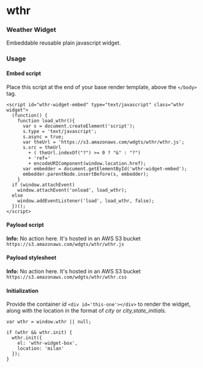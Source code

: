 # wthr

### Weather Widget

Embeddable reusable plain javascript widget.

### Usage


#### Embed script
Place this script at the end of your base render template, above the `</body>` tag.
```
<script id="wthr-widget-embed" type="text/javascript" class="wthr widget">
  (function() {
    function load_wthr(){
      var s = document.createElement('script');
      s.type = 'text/javascript';
      s.async = true;
      var theUrl = 'https://s3.amazonaws.com/wdgts/wthr/wthr.js';
      s.src = theUrl
        + ( theUrl.indexOf("?") >= 0 ? "&" : "?")
        + 'ref='
        + encodeURIComponent(window.location.href);
      var embedder = document.getElementById('wthr-widget-embed');
      embedder.parentNode.insertBefore(s, embedder);
    }
  if (window.attachEvent)
    window.attachEvent('onload', load_wthr);
  else
    window.addEventListener('load', load_wthr, false);
  })();
</script>
```

#### Payload script
**Info:** No action here.
It's hosted in an AWS S3 bucket `https://s3.amazonaws.com/wdgts/wthr/wthr.js`

#### Payload stylesheet
**Info:** No action here.
It's hosted in an AWS S3 bucket `https://s3.amazonaws.com/wdgts/wthr/wthr.css`

#### Initialization
Provide the container *id* ```<div id='this-one'></div>``` to render the widget, along with the location in the format of *city* or *city,state_initials*.

```
var wthr = window.wthr || null;

if (wthr && wthr.init) {
  wthr.init({
    el: 'wthr-widget-box',
    location: 'milan'
  });
}
```
